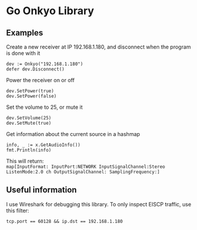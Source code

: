# Go Onkyo Library

## Examples

Create a new receiver at IP 192.168.1.180, and disconnect when the program is done with it

    dev := Onkyo("192.168.1.180")
    defer dev.Disconnect()


Power the receiver on or off

    dev.SetPower(true)
    dev.SetPower(false)

Set the volume to 25, or mute it

    dev.SetVolume(25)
    dev.SetMute(true)

Get information about the current source in a hashmap

    info, _ := x.GetAudioInfo())
    fmt.Println(info)

This will return:  
`map[InputFormat: InputPort:NETWORK InputSignalChannel:Stereo ListenMode:2.0 ch OutputSignalChannel: SamplingFrequency:]`

## Useful information

I use Wireshark for debugging this library. To only inspect EISCP traffic, use this filter:

    tcp.port == 60128 && ip.dst == 192.168.1.180
